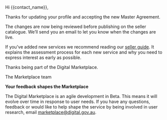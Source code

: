 Hi {{contact_name}},

Thanks for updating your profile and accepting the new Master Agreement.

The changes are now being reviewed before publishing on the seller catalogue. We’ll send you an email to let you know when the changes are live.

If you've added new services we recommend reading our [seller guide]({{url_sellers_guide}}). It explains the assessment process for each new service and why you need to express interest as early as possible.

Thanks being part of the Digital Marketplace.

The Marketplace team

**Your feedback shapes the Marketplace**

The Digital Marketplace is an agile development in Beta. This means it will evolve over time in response to user needs. If you have any questions, feedback or would like to help shape the service by being involved in user research, email [marketplace@digital.gov.au](mailto:marketplace@digital.gov.au).
